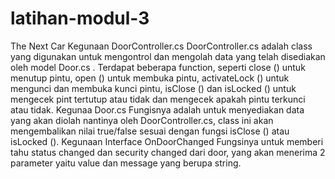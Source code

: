 # latihan-modul-3
The Next Car
Kegunaan DoorController.cs
DoorController.cs adalah class yang digunakan untuk mengontrol dan mengolah data yang telah disediakan oleh model Door.cs . Terdapat beberapa function, seperti close () untuk menutup pintu, open () untuk membuka pintu, activateLock () untuk mengunci dan membuka kunci pintu, isClose () dan isLocked () untuk mengecek pint tertutup atau tidak dan mengecek apakah pintu terkunci atau tidak.
Kegunaa Door.cs
Fungisnya adalah untuk menyediakan data yang akan diolah nantinya oleh DoorController.cs, class ini akan mengembalikan nilai true/false sesuai dengan fungsi isClose () atau isLocked ().
Kegunaan Interface OnDoorChanged Fungsinya untuk memberi tahu status changed dan security changed dari door, yang akan menerima 2 parameter yaitu value dan message yang berupa string.
